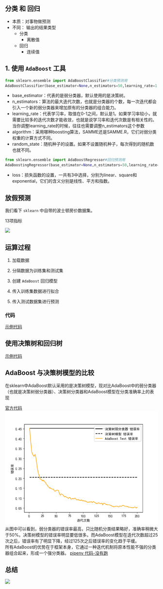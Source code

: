 ## 分类 和 回归

- 本质：对事物做预测
- 不同： 输出的结果类型
  - 分类
    - 离散值
  - 回归
    - 连续值
 
 ## 1. 使用 `AdaBoost` 工具
 
 ```python
from sklearn.ensemble import AdaBoostClassifier#分类预测用
AdaBoostClassifier(base_estimator=None,n_estimators=50,learning_rate=1.0,algorithm='SAMME.R',random_state=None)
```
- base_estimator：代表的是弱分类器，默认使用的是决策树。
- n_estimators：算法的最大迭代次数，也就是分类器的个数，每一次迭代都会引入一个新的弱分类器来增加原有的分类器的组合能力。
- learning_rate：代表学习率，取值在0-1之间，默认是1。如果学习率较小，就需要比较多的迭代次数才能收敛，也就是说学习率和迭代次数是有相关性的。当你调整learning_rate的时候，往往也需要调整n_estimators这个参数
- algorithm：采用哪种boosting算法，SAMME还是SAMME.R，它们对弱分类权重的计算方式不同。
- random_state：随机种子的设置。如果不设置随机种子，每次得到的随机数也就不同。


 ```python
from sklearn.ensemble import AdaBoostRegressor#回归预测用
AdaBoostingRegressor(base_estimator=None,n_estimators=50,learning_rate=1.0,loss='linear',random_state=None)
```
- loss：损失函数的设置，一共有3中选择，分别为linear、square和exponential，它们的含义分别是线性、平方和指数。

## 放假预测

我们看下 `sklearn` 中自带的波士顿房价数据集。

13项指标



![](./426dec532f34d7f458e36ee59a6617b7.png)

## 运算过程

1. 加载数据

2. 分隔数据为训练集和测试集

3. 创建 `AdaBoost` 回归模型

4. 传入训练集数据进行拟合

5. 传入测试数据集进行预测


### 代码

  [示例代码](demo1.py)
  
## 使用决策树和回归树

   [示例代码](demo2.py)
   
## AdaBoost 与决策树模型的比较
在sklearn中AdaBoost默认采用的是决策树模型，现对比AdaBoost中的弱分类器（也就是决策树弱分类器）、决策树分类器和AdaBoost模型在分类准确率上的表现

   [官方代码](demo3.py)
   ![](错误率对比.png)
   从图中可以看到，弱分类器的错误率最高，只比随机分类结果略好，准确率稍微大于50%。决策树模型的错误率明显要低很多。而AdaBoost模型在迭代次数超过25次之后，错误率有了明显下降，经过125次之后错误率的变化趋于平缓。  
   所有AdaBoost的优势在于框架本身，它通过一种迭代机制将原本性能不强的分类器组合起来，形成一个强分类器。
   [pipenv 代码-没有跑](demo3-1.py)
   
## 总结

![](6c4fcd75a65dc354bc65590c18e77d17.png)
   